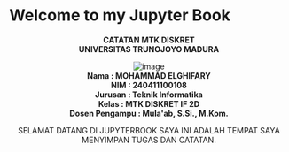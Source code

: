 # Welcome to my Jupyter Book
<center>

**CATATAN MTK DISKRET**<br>
**UNIVERSITAS TRUNOJOYO MADURA**<br>

![image](logoutm.png)
<br>
**Nama           : MOHAMMAD ELGHIFARY**<br>
**NIM            : 240411100108**<br>
**Jurusan        : Teknik Informatika**<br>
**Kelas          : MTK DISKRET IF 2D**<br>
**Dosen Pengampu : Mula'ab, S.Si., M.Kom.**<br>

SELAMAT DATANG DI JUPYTERBOOK SAYA INI ADALAH TEMPAT SAYA MENYIMPAN TUGAS DAN CATATAN.

```{tableofcontents}
```
